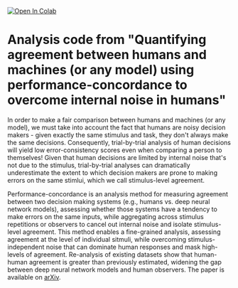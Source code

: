 [![Open In Colab](https://colab.research.google.com/assets/colab-badge.svg)](https://colab.research.google.com/drive/?usp=sharing)

# Analysis code from "Quantifying agreement between humans and machines (or any model) using performance-concordance to overcome internal noise in humans"

In order to make a fair comparison between humans and machines (or any model), we must take into account the fact that humans are noisy decision makers - given exactly the same stimulus and task, they don't always make the same decisions. Consequently, trial-by-trial analysis of human decisions will yield low error-consistency scores even when comparing a person to themselves! Given that human decisions are limited by internal noise that's not due to the stimulus, trial-by-trial analyses can dramatically underestimate the extent to which decision makers are prone to making errors on the same stimlui, which we call stimulus-level agreement. 

Performance-concordance is an analysis method for measuring agreement between two decision making systems (e.g., humans vs. deep neural network models), assessing whether those systems have a tendency to make errors on the same inputs, while aggregating across stimulus repetitions or observers to cancel out internal noise and isolate stimulus-level agreement. This method enables a fine-grained analysis, assessing agreement at the level of individual sitmuli, while overcoming stimulus-independent noise that can dominate human responses and mask high-levels of agreement. Re-analysis of existing datasets show that human-human agreement is greater than previously estimated, widening the gap between deep neural network models and human observers. The paper is available on [arXiv]().


